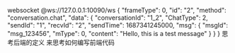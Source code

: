 websocket @ws://127.0.0.1:10090/ws   {
  "frameType": 0,
  "id": "2",
  "method": "conversation.chat",
  "data": {
    "conversationId": "1_2",
    "ChatType": 2,
    "sendId": "1",
    "recvId": "2",
    "sendTime": 1687341245000,
    "msg": {
      "msgId": "msg_123456",
      "mType": 0,
      "content": "Hello, this is a test message"
    }
  }
}  思考后端的定义 来思考如何编写前端代码